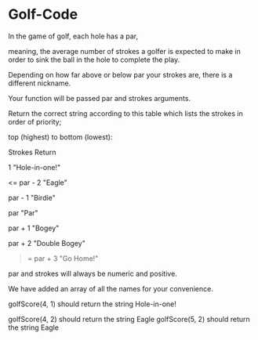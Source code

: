 # Golf-Code

In the game of golf, each hole has a par,

meaning, the average number of strokes a golfer is expected to make in order to sink the ball in the hole to complete the play.

Depending on how far above or below par your strokes are, there is a different nickname.

Your function will be passed par and strokes arguments.

 Return the correct string according to this table which lists the strokes in order of priority; 
 
top (highest) to bottom (lowest):


Strokes	Return

1	"Hole-in-one!"

<= par - 2	"Eagle"

par - 1	"Birdie"

par	"Par"

par + 1	"Bogey"

par + 2	"Double Bogey"

>= par + 3	"Go Home!"

par and strokes will always be numeric and positive. 

 We have added an array of all the names for your convenience.
 
golfScore(4, 1) should return the string Hole-in-one!

golfScore(4, 2) should return the string Eagle
golfScore(5, 2) should return the string Eagle
